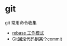 # git
git 常用命令收集

- [rebase 工作模式](https://github.com/ThomasLiu/git/blob/main/rebase.md)
- [Git回滚代码到某个commit](https://github.com/ThomasLiu/git/blob/main/reset.md)
